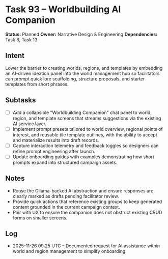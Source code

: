 # Task 93 – Worldbuilding AI Companion

**Status:** Planned
**Owner:** Narrative Design & Engineering
**Dependencies:** Task 8, Task 13

## Intent
Lower the barrier to creating worlds, regions, and templates by embedding an AI-driven ideation panel into the world management hub so facilitators can prompt quick lore scaffolding, structure proposals, and starter templates from short phrases.

## Subtasks
- [ ] Add a collapsible "Worldbuilding Companion" chat panel to world, region, and template screens that streams suggestions via the existing AI service layer.
- [ ] Implement prompt presets tailored to world overview, regional points of interest, and reusable tile template outlines, with the ability to accept and materialize results into draft records.
- [ ] Capture interaction telemetry and feedback toggles so designers can refine prompt engineering after launch.
- [ ] Update onboarding guides with examples demonstrating how short prompts expand into structured campaign assets.

## Notes
- Reuse the Ollama-backed AI abstraction and ensure responses are clearly marked as drafts pending facilitator review.
- Provide quick actions that reference existing groups to keep generated content grounded in the current campaign context.
- Pair with UX to ensure the companion does not obstruct existing CRUD forms on smaller screens.

## Log
- 2025-11-26 09:25 UTC – Documented request for AI assistance within world and region management to simplify onboarding.
